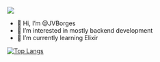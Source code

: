 ![](https://komarev.com/ghpvc/?username=JVBorges)
- 👋 Hi, I’m @JVBorges
- 👀 I’m interested in mostly backend development
- 🌱 I’m currently learning Elixir
<!---
JVBorges/JVBorges is a ✨ special ✨ repository because its `README.md` (this file) appears on your GitHub profile.
You can click the Preview link to take a look at your changes.
--->
[![Top Langs](https://github-readme-stats.vercel.app/api/top-langs/?username=JVBorges&layout=compact&theme=darcula)](https://github.com/anuraghazra/github-readme-stats)
